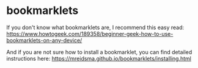 # bookmarklets

If you don't know what bookmarklets are, I recommend this easy read: https://www.howtogeek.com/189358/beginner-geek-how-to-use-bookmarklets-on-any-device/

And if you are not sure how to install a bookmarklet, you can find detailed instructions here: https://mreidsma.github.io/bookmarklets/installing.html
